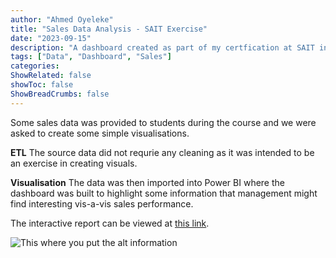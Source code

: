 ```yaml
---
author: "Ahmed Oyeleke"
title: "Sales Data Analysis - SAIT Exercise"
date: "2023-09-15"
description: "A dashboard created as part of my certfication at SAIT in Business Intelligence"
tags: ["Data", "Dashboard", "Sales"]
categories: 
ShowRelated: false
showToc: false
ShowBreadCrumbs: false
---
```


Some sales data was provided to students during the course and we were asked to create some simple visualisations. 

**ETL**
The source data did not requrie any cleaning as it was intended to be an exercise in creating visuals.

**Visualisation**
The data was then imported into Power BI where the dashboard was built to highlight some information that management might find interesting vis-a-vis sales performance.

The interactive report can be viewed at [this link](https://app.powerbi.com/view?r=eyJrIjoiYTJmNTBlMWEtNDU2Yi00MGZiLThkZjQtZTFhZDBkNGNjMGNjIiwidCI6ImY1MmYyMTgzLTlmNjctNGFkMi1iNjU2LTZmNzU0ZmUxOTZjYiIsImMiOjZ9).



![This where you put the alt information](/uploads/saitexcshot1.png "Screenshot from the dashboard")

